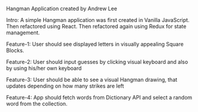 Hangman Application
created by Andrew Lee

Intro:
A simple Hangman application was first created in Vanilla JavaScript.  Then refactored using React.  Then refactored again using Redux for state management.

Feature-1: User should see displayed letters in visually appealing Square Blocks.

Feature-2: User should input guesses by clicking visual keyboard and also by using his/her own keyboard

Feature-3: User should be able to see a visual Hangman drawing, that updates depending on how many strikes are left

Feature-4: App should fetch words from Dictionary API and select a random word from the collection.